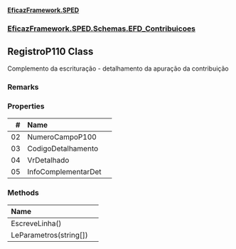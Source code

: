 #### [EficazFramework.SPED](EficazFrameworkSPED.md 'EficazFramework SPED')
### [EficazFramework.SPED.Schemas.EFD_Contribuicoes](EficazFramework.SPED.Schemas.EFD_Contribuicoes.md 'EficazFramework.SPED.Schemas.EFD_Contribuicoes')

## RegistroP110 Class

Complemento da escrituração - detalhamento da apuração da contribuição

### Remarks
### Properties

| # | Name | |
| ---: | :--- | :--- |
| 02 | NumeroCampoP100 |  |
| 03 | CodigoDetalhamento |  |
| 04 | VrDetalhado |  |
| 05 | InfoComplementarDet |  |
### Methods

| Name | |
| :--- | :--- |
| EscreveLinha() |  |
| LeParametros(string[]) |  |
